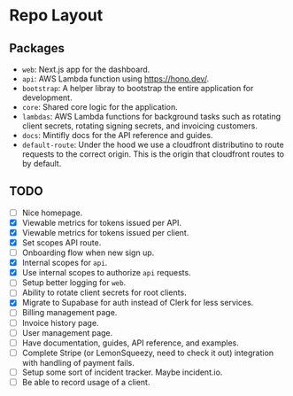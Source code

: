 # Repo Layout

## Packages

- `web`: Next.js app for the dashboard.
- `api`: AWS Lambda function using https://hono.dev/.
- `bootstrap`: A helper libray to bootstrap the entire application for development.
- `core`: Shared core logic for the application.
- `lambdas`: AWS Lambda functions for background tasks such as rotating client secrets, rotating signing secrets, and invoicing customers.
- `docs`: Mintifly docs for the API reference and guides.
- `default-route`: Under the hood we use a cloudfront distributino to route requests to the correct origin. This is the origin that cloudfront routes to by default.

## TODO

- [ ] Nice homepage.
- [x] Viewable metrics for tokens issued per API.
- [x] Viewable metrics for tokens issued per client.
- [x] Set scopes API route.
- [ ] Onboarding flow when new sign up.
- [x] Internal scopes for `api`.
- [x] Use internal scopes to authorize `api` requests.
- [ ] Setup better logging for `web`.
- [ ] Ability to rotate client secrets for root clients.
- [x] Migrate to Supabase for auth instead of Clerk for less services.
- [ ] Billing management page.
- [ ] Invoice history page.
- [ ] User management page.
- [ ] Have documentation, guides, API reference, and examples.
- [ ] Complete Stripe (or LemonSqueezy, need to check it out) integration with handling of payment fails.
- [ ] Setup some sort of incident tracker. Maybe incident.io.
- [ ] Be able to record usage of a client.

